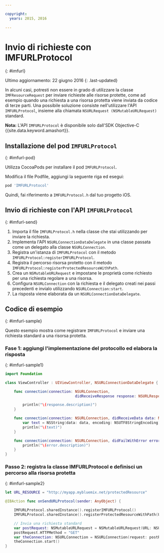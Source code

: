```yaml
---

copyright:
  years: 2015, 2016
  
---
```

# Invio di richieste con IMFURLProtocol
{: #imfurl}

Ultimo aggiornamento: 22 giugno 2016
{: .last-updated}

In alcuni casi, potresti non essere in grado di utilizzare la classe `IMFResourceRequest` per inviare richieste alle risorse protette, come ad esempio quando una richiesta a una risorsa protetta viene inviata da codice di terze parti. Una possibile soluzione consiste nell'utilizzare l'API `IMFURLProtocol`, insieme alla chiamata `NSURLRequest (NSMutableURLRequest)` standard.

**Nota:** L'API  `IMFURLProtocol` è disponibile solo dall'SDK Objective-C {{site.data.keyword.amashort}}.

## Installazione del pod `IMFURLProtocol`
{: #imfurl-pod}

Utilizza CocoaPods per installare il pod `IMFURLProtocol`. 

Modifica il file Podfile, aggiungi la seguente riga ed esegui:
```Bash
pod 'IMFURLProtocol'
```

Quindi, fai riferimento a `IMFURLProtocol.h` dal tuo progetto iOS.

## Invio di richieste con l'API `IMFURLProtocol`
{: #imfurl-send}

1. Importa il file `IMFURLProtocol.h` nella classe che stai utilizzando per inviare la richiesta.
2. Implementa l'API `NSURLConnectionDataDelegate` in una classe passata come un delegato alla classe `NSURLConnection`.
3. Registra un'istanza di `IMFURLProtocol` con il metodo `IMFURLProtocol:registerIMFURLProtocol`.
4. Registra il percorso risorsa protetto con il metodo `IMFURLProtocol:registerProtectedResourceWithPath`.
5. Crea un `NSMutableURLRequest` e impostane le proprietà come richiesto per una richiesta regolare a una risorsa.
6. Configura `NSURLConnection` con la richiesta e il delegato creati nei passi precedenti e invialo utilizzando `NSURLConnection:start`.
7. La risposta viene elaborata da un `NSURLConnectionDataDelegate`.

## Codice di esempio
{: #imfurl-sample}

Questo esempio mostra come registrare `IMFURLProtocol` e inviare una richiesta standard a una risorsa protetta.

### Fase 1: aggiungi l'implementazione del protocollo ed elabora la risposta
{: #imfurl-sample1}
```Swift
import Foundation

class ViewController : UIViewController, NSURLConnectionDataDelegate {

	func connection(connection: NSURLConnection,
								didReceiveResponse response: NSURLResponse) {

		println("\(response.description)")
	}

	func connection(connection: NSURLConnection, didReceiveData data: NSData) {
		var text = NSString(data: data, encoding: NSUTF8StringEncoding)
		println("\(text)")
	}

	func connection(connection: NSURLConnection, didFailWithError error: NSError) {
		println("\(error.description)")
	}
}
```

### Passo 2: registra la classe IMFURLProtocol e definisci un percorso alla risorsa protetta
{: #imfurl-sample2}

```Swift
let URL_RESOURCE = "http://myapp.mybluemix.net/protectedResource"

@IBAction func onSendURLProtocol(sender: AnyObject) {

	IMFURLProtocol.sharedInstance().registerIMFURLProtocol()
	IMFURLProtocol.sharedInstance().registerProtectedResourceWithPath(URL_RESOURCE)

	// Invia una richiesta standard
	var postRequest: NSMutableURLRequest = NSMutableURLRequest(URL: NSURL(string: URL_RESOURCE)!)
	postRequest.HTTPMethod = "GET"
	var theConnection: NSURLConnection = NSURLConnection(request: postRequest, delegate: self)!
	theConnection.start()
}
```
